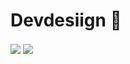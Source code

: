 # Devdesiign 🚀

<img align="center" src="https://github-readme-stats.vercel.app/api/top-langs/?username=devdesiign" /> <img align="center" src="https://github-readme-stats.vercel.app/api?username=devdesiign&show_icons=true" />